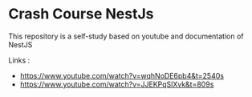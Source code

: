 # Crash Course NestJs

This repository is a self-study based on youtube and documentation of NestJS 

Links :
* https://www.youtube.com/watch?v=wqhNoDE6pb4&t=2540s
* https://www.youtube.com/watch?v=JJEKPqSlXvk&t=809s
